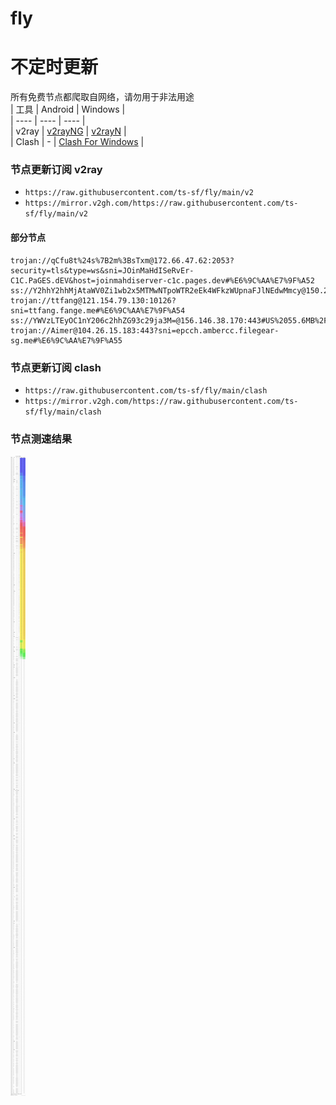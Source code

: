 # fly
# 不定时更新
所有免费节点都爬取自网络，请勿用于非法用途  
|  工具  | Android  | Windows  |  
|  ----  | ----   | ----  |  
| v2ray  | [v2rayNG](https://github.com/2dust/v2rayNG/releases) | [v2rayN](https://github.com/2dust/v2rayN/releases) |  
| Clash  | - | [Clash For Windows](https://github.com/2dust/clashN/releases) | 
  
### 节点更新订阅  v2ray
- `https://raw.githubusercontent.com/ts-sf/fly/main/v2`  
- `https://mirror.v2gh.com/https://raw.githubusercontent.com/ts-sf/fly/main/v2`  

#### 部分节点  
``` 
trojan://qCfu8t%24s%7B2m%3BsTxm@172.66.47.62:2053?security=tls&type=ws&sni=JOinMaHdISeRvEr-C1C.PaGES.dEV&host=joinmahdiserver-c1c.pages.dev#%E6%9C%AA%E7%9F%A52
ss://Y2hhY2hhMjAtaWV0Zi1wb2x5MTMwNTpoWTR2eEk4WFkzWUpnaFJlNEdwMmcy@150.241.91.184:8724#%E6%9C%AA%E7%9F%A53
trojan://ttfang@121.154.79.130:10126?sni=ttfang.fange.me#%E6%9C%AA%E7%9F%A54
ss://YWVzLTEyOC1nY206c2hhZG93c29ja3M=@156.146.38.170:443#US%2055.6MB%2Fs
trojan://Aimer@104.26.15.183:443?sni=epcch.ambercc.filegear-sg.me#%E6%9C%AA%E7%9F%A55
```
### 节点更新订阅  clash
- `https://raw.githubusercontent.com/ts-sf/fly/main/clash`  
- `https://mirror.v2gh.com/https://raw.githubusercontent.com/ts-sf/fly/main/clash`  

### 节点测速结果
![image](traffic.png)
